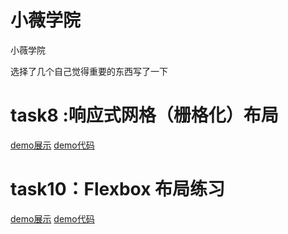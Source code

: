# 小薇学院
小薇学院
<p>选择了几个自己觉得重要的东西写了一下</p>
<h1>task8 :响应式网格（栅格化）布局</h1>
<a href="https://blue-zero.github.io/baiduife2017/xiaowei/task8/index.html">demo展示</a>
<a href="https://github.com/blue-zero/baiduife2017/blob/master/xiaowei/task8/index.html">demo代码</a>


<h1>task10：Flexbox 布局练习</h1>
<a href="https://blue-zero.github.io/baiduife2017/xiaowei/task10/index.html">demo展示</a>
<a href="https://github.com/blue-zero/baiduife2017/blob/master/xiaowei/task10/index.html">demo代码</a>


